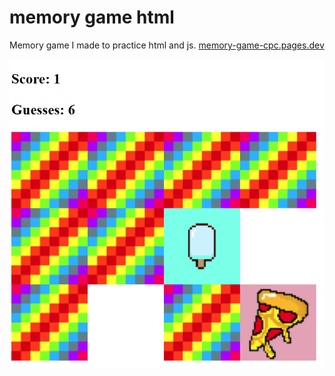 # memory game html
 Memory game I made to practice html and js.
 [memory-game-cpc.pages.dev](memory-game-cpc.pages.dev)

 ![screenshot](images/screenshot.png)